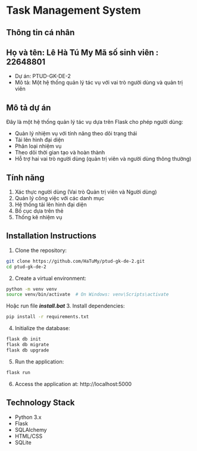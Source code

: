 # Task Management System

## Thông tin cá nhân
Họ và tên: Lê Hà Tú My
Mã số sinh viên : 22648801
--------------------
- Dự án: PTUD-GK-DE-2
- Mô tả: Một hệ thống quản lý tác vụ với vai trò người dùng và quản trị viên

## Mô tả dự án
Đây là một hệ thống quản lý tác vụ dựa trên Flask cho phép người dùng:
- Quản lý nhiệm vụ với tính năng theo dõi trạng thái
- Tải lên hình đại diện
- Phân loại nhiệm vụ
- Theo dõi thời gian tạo và hoàn thành
- Hỗ trợ hai vai trò người dùng (quản trị viên và người dùng thông thường)

## Tính năng
1. Xác thực người dùng (Vai trò Quản trị viên và Người dùng)
2. Quản lý công việc với các danh mục
3. Hệ thống tải lên hình đại diện
4. Bố cục dựa trên thẻ
5. Thống kê nhiệm vụ

## Installation Instructions

1. Clone the repository:
```bash
git clone https://github.com/HaTuMy/ptud-gk-de-2.git
cd ptud-gk-de-2
```

2. Create a virtual environment:
```bash
python -m venv venv
source venv/bin/activate  # On Windows: venv\Scripts\activate
```
Hoặc run file ***install.bat***
3. Install dependencies:
```bash
pip install -r requirements.txt
```

4. Initialize the database:
```bash
flask db init
flask db migrate
flask db upgrade
```

5. Run the application:
```bash
flask run
```

6. Access the application at: http://localhost:5000

## Technology Stack
- Python 3.x
- Flask
- SQLAlchemy
- HTML/CSS
- SQLite 

